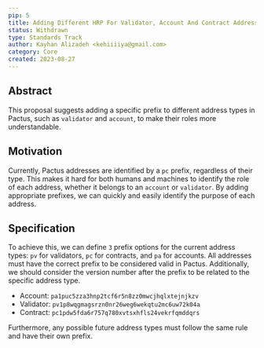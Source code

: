 ```yaml
---
pip: 5
title: Adding Different HRP For Validator, Account And Contract Address
status: Withdrawn
type: Standards Track
author: Kayhan Alizadeh <kehiiiiya@gmail.com>
category: Core
created: 2023-08-27
---
```


## Abstract

This proposal suggests adding a specific prefix to different address types in Pactus,
such as `validator` and `account`, to make their roles more understandable.

## Motivation

Currently, Pactus addresses are identified by a `pc` prefix, regardless of their type.
This makes it hard for both humans and machines to identify the role of each address,
whether it belongs to an `account` or `validator`.
By adding appropriate prefixes, we can quickly and easily identify the purpose of each address.

## Specification

To achieve this, we can define `3` prefix options for the current address types:
`pv` for validators, `pc` for contracts, and `pa` for accounts.
All addresses must have the correct prefix to be considered valid in Pactus.
Additionally, we should consider the version number after the prefix to be related to the specific address type.

- Account:   `pa1puc5zza3hnp2tcf6r5n8zz0mwcjhqlxtejnjkzv`
- Validator: `pv1p8wqgmagsrzn0nr26weg6wekqtu2mc6uw72k04a`
- Contract:  `pc1pdw5fda6r757q780xvtsxhfls24vekrfqmddqrs`

Furthermore, any possible future address types must follow the same rule and have their own prefix.
